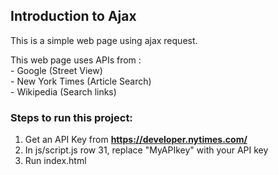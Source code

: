 ## Introduction to Ajax

This is a simple web page using ajax request.

This web page uses APIs from : <br>
    - Google (Street View)<br>
    - New York Times (Article Search)<br>
    - Wikipedia (Search links)

### Steps to run this project:
1. Get an API Key from **https://developer.nytimes.com/**
2. In js/script.js row 31, replace "MyAPIkey" with your API key 
3. Run index.html
